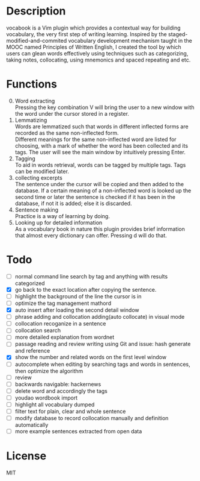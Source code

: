 # Description     
vocabook is a Vim plugin which provides a contextual way for building vocabulary, the very first step of writing learning. Inspired by the staged-modified-and-commited vocabulary development mechanism taught in the MOOC named Principles of Written English, I created the tool by which users can glean words effectively using techniques such as categorizing, taking notes, collocating, using mnemonics and spaced repeating and etc.     
    
# Functions    
0. Word extracting       
    Pressing the key combination <leader>V will bring the user to a new window with the word under the cursor stored in a register.    
1. Lemmatizing       
    Words are lemmatized such that words in different inflected forms are recorded as the same non-inflected form.      
    Different meanings for the same non-inflected word are listed for choosing, with a mark of whether the word has been collected and its tags. The user will see the main window by intuitively pressing Enter.    
2. Tagging      
    To aid in words retrieval, words can be tagged by multiple tags. Tags can be modified later.    
3. collecting excerpts       
    The sentence under the cursor will be copied and then added to the database. If a certain meaning of a non-inflected word is looked up the second time or later the sentence is checked if it has been in the database, if not it is added; else it is discarded.     
4. Sentence making     
    Practice is a way of learning by doing.     
5. Looking up for detailed information    
    As a vocabulary book in nature this plugin provides brief information that almost every dictionary can offer. Pressing <leader>d will do that.    
    
# Todo    
- [ ] normal command line search by tag and anything with results categorized    
- [x] go back to the exact location after copying the sentence.    
- [ ] highlight the background of the line the cursor is in    
- [ ] optimize the tag management mathord    
- [x] auto insert after loading the second detail window    
- [ ] phrase adding and collocation adding(auto collocate) in visual mode    
- [ ] collocation recoganize in a sentence    
- [ ] collocation search    
- [ ] more detailed explanation from wordnet    
- [ ] passage reading and review writing using Git and issue: hash generate and reference    
- [x] show the number and related words on the first level window    
- [ ] autocomplete when editing by searching tags and words in sentences, then optimize the algorithm    
- [ ] review    
- [ ] backwards navigable: hackernews    
- [ ] delete word and accordingly the tags    
- [ ] youdao wordbook import    
- [ ] highlight all vocabulary dumped    
- [ ] filter text for plain, clear and whole sentence    
- [ ] modify database to record collocation manually and definition automatically    
- [ ] more example sentences extracted from open data    
    
# License     
MIT    
